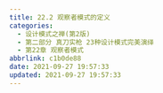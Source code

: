 ```yaml
---
title: 22.2 观察者模式的定义
categories: 
  - 设计模式之禅(第2版)
  - 第二部分 真刀实枪 23种设计模式完美演绎
  - 第22章 观察者模式
abbrlink: c1b0de88
date: 2021-09-27 19:57:33
updated: 2021-09-27 19:57:33
---
```

